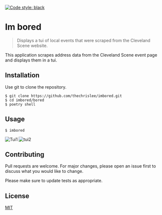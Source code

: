 

[![Code style: black](https://img.shields.io/badge/code%20style-black-000000.svg)](https://github.com/psf/black)
# Im bored

> Displays a tui of local events that were scraped from the Cleveland Scene website.

This application scrapes address data from the Cleveland Scene event page and displays them in a tui.

## Installation

Use git to clone the repository.

```console
$ git clone https://github.com/thechrislee/imbored.git
$ cd imbored/bored
$ poetry shell
```

## Usage

```console
$ imbored
```
![Tui1](https://user-images.githubusercontent.com/79058735/212893948-1609a198-fe7c-42dc-9eb4-70644e8b51f2.png)
![tui2](https://user-images.githubusercontent.com/79058735/212894014-8c5200c5-4f80-4ee1-88ed-13c18d620f6e.png)

## Contributing
Pull requests are welcome. For major changes, please open an issue first to discuss what you would like to change.

Please make sure to update tests as appropriate.

## License
[MIT](https://choosealicense.com/licenses/mit/)

